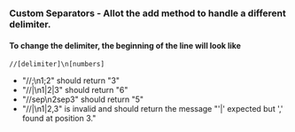 ### Custom Separators - Allot the add method to handle a different delimiter.

#### To change the delimiter, the beginning of the line will look like

`//[delimiter]\n[numbers]`

- "//;\n1;2" should return "3"
- "//|\n1|2|3" should return "6"
- "//sep\n2sep3" should return "5"
- "//|\n1|2,3" is invalid and should return the message "'|' expected but ',' found at position 3."

